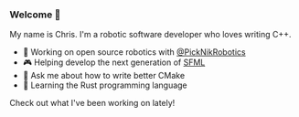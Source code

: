 ### Welcome 👋

My name is Chris. I'm a robotic software developer who loves writing C++.

- 🤖 Working on open source robotics with [@PickNikRobotics](https://github.com/PickNikRobotics/)
- 🎮 Helping develop the next generation of [SFML](https://github.com/SFML/SFML.git)
- 💬 Ask me about how to write better CMake 
- 🦀 Learning the Rust programming language

Check out what I've been working on lately!
